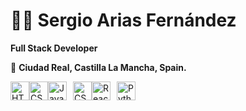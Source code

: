 # 🧑🏻 Sergio Arias Fernández
**Full Stack Developer**

🚩 **Ciudad Real, Castilla La Mancha, Spain.**

<div style="display: flex; align-items: center;">
    <img src="https://cdn-icons-png.flaticon.com/512/174/174854.png" alt="HTML" width="30" height="30" />
    <img src="https://upload.wikimedia.org/wikipedia/commons/6/62/CSS3_logo.svg" alt="CSS" width="30" height="30" />
    <img src="https://upload.wikimedia.org/wikipedia/commons/thumb/6/6a/JavaScript-logo.png/900px-JavaScript-logo.png" alt="JavaScript" width="30" height="30" style="margin-right: 10px;" />
    <img src="https://upload.wikimedia.org/wikipedia/commons/6/62/CSS3_logo.svg" alt="CSS" width="30" height="30" />
    <img src="https://upload.wikimedia.org/wikipedia/commons/a/a7/React-icon.svg" alt="React" width="30" height="30" style="margin-right: 10px;" />
    <img src="https://upload.wikimedia.org/wikipedia/commons/c/c3/Python-logo-notext.svg" alt="Python" width="30" height="30" style="margin-right: 10px;" />
</div>



